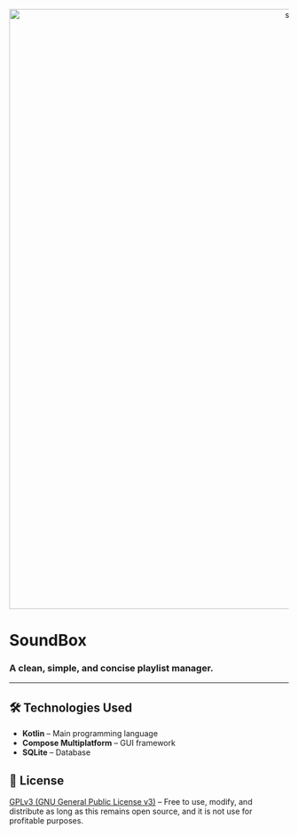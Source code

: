 <p align="center">
    <img src="https://github.com/kosail/SoundBox/composeApp/src/desktopMain/composeResources/drawable/logo_long.png" alt="soundbox_logo" width="1080px"/>
</p>

# SoundBox
### A clean, simple, and concise playlist manager.

<hr>

## 🛠️ Technologies Used

- **Kotlin** – Main programming language
- **Compose Multiplatform** – GUI framework
- **SQLite** – Database

## 📜 License
[GPLv3 (GNU General Public License v3)](LICENSE.txt) – Free to use, modify, and distribute as long as this remains open source, and it is not use for profitable purposes.
